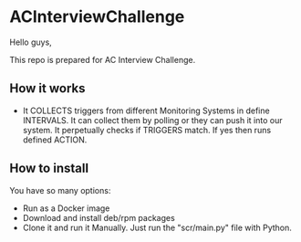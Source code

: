 # ACInterviewChallenge

Hello guys,

This repo is prepared for AC Interview Challenge.

## How it works

* It COLLECTS triggers from different Monitoring Systems in define INTERVALS. It can collect them by polling or they can push it into our system. It perpetually checks if TRIGGERS match. If yes then runs defined ACTION.

## How to install 

You have so many options:
* Run as a Docker image
* Download and install deb/rpm packages
* Clone it and run it Manually. Just run the "scr/main.py" file with Python.
